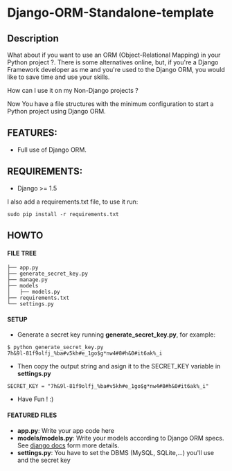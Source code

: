 Django-ORM-Standalone-template
==============================

## Description

What about if you want to use an ORM (Object-Relational Mapping) in your Python project ?. There is some alternatives online, 
but, if you're a Django Framework developer as me and you're used to the Django ORM, you would like to save time and use your
skills.

How can I use it on my Non-Django projects ?

Now You have a file structures with the minimum configuration to start a Python project using Django ORM.

## FEATURES:

 * Full use of Django ORM.
 
## REQUIREMENTS:

 * Django >=  1.5

I also add a requirements.txt file, to use it run:

~~~
sudo pip install -r requirements.txt
~~~


## HOWTO

#### FILE TREE

~~~
├── app.py
├── generate_secret_key.py
├── manage.py
├── models
│   ├── models.py
├── requirements.txt
└── settings.py
~~~

#### SETUP

* Generate a secret key running **generate_secret_key.py**, for example:

~~~
$ python generate_secret_key.py 
7h&9l-81f9olfj_%ba#v5kh#e_1go$g*nw4#8#h&0#it6ak%_i
~~~

* Then copy the output string and asign it to the SECRET_KEY variable in **settings.py**

~~~
SECRET_KEY = "7h&9l-81f9olfj_%ba#v5kh#e_1go$g*nw4#8#h&0#it6ak%_i"
~~~

* Have Fun ! :)

#### FEATURED FILES

  * **app.py**: Write your app code here
  * **models/models.py**: Write your models according to Django ORM specs. See [django docs](https://docs.djangoproject.com/en/1.6/topics/db/) form more details.
  * **settings.py**: You have to set the DBMS (MySQL, SQLite,...) you'll use and the secret key
  










